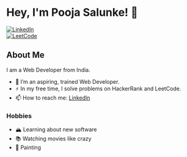 # Hey, I'm Pooja Salunke! 👋

[![LinkedIn](https://img.shields.io/badge/LinkedIn-0077B5?logo=linkedin&logoColor=white)](https://www.linkedin.com/in/pooja-salunke7077/)  
[![LeetCode](https://img.shields.io/badge/LeetCode-FFA116?logo=leetcode&logoColor=white)](https://leetcode.com/u/poojasalunke7077/)

## About Me
I am a Web Developer from India.

- 🔭 I’m an aspiring, trained Web Developer.
- ⚡ In my free time, I solve problems on HackerRank and LeetCode.
- 📫 How to reach me: [LinkedIn](https://www.linkedin.com/in/pooja-salunke7077/)

### Hobbies
- 🏔 Learning about new software
- 📚 Watching movies like crazy
- 🎨 Painting 
